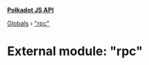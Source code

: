 **[Polkadot JS API](../README.md)**

[Globals](../globals.md) › [&quot;rpc&quot;](_rpc_.md)

# External module: "rpc"


